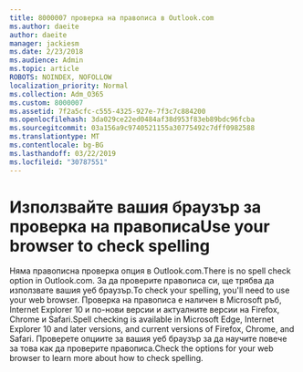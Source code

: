 ```yaml
---
title: 8000007 проверка на правописа в Outlook.com
ms.author: daeite
author: daeite
manager: jackiesm
ms.date: 2/23/2018
ms.audience: Admin
ms.topic: article
ROBOTS: NOINDEX, NOFOLLOW
localization_priority: Normal
ms.collection: Adm_O365
ms.custom: 8000007
ms.assetid: 7f2a5cfc-c555-4325-927e-7f3c7c884200
ms.openlocfilehash: 3da029ce22ed0484af38d953f83eb89bdc96fcba
ms.sourcegitcommit: 03a156a9c9740521155a30775492c7dff0982588
ms.translationtype: MT
ms.contentlocale: bg-BG
ms.lasthandoff: 03/22/2019
ms.locfileid: "30787551"
---
```

# <a name="use-your-browser-to-check-spelling"></a><span data-ttu-id="f8c5c-102">Използвайте вашия браузър за проверка на правописа</span><span class="sxs-lookup"><span data-stu-id="f8c5c-102">Use your browser to check spelling</span></span>

<span data-ttu-id="f8c5c-103">Няма правописна проверка опция в Outlook.com.</span><span class="sxs-lookup"><span data-stu-id="f8c5c-103">There is no spell check option in Outlook.com.</span></span> <span data-ttu-id="f8c5c-104">За да проверите правописа си, ще трябва да използвате вашия уеб браузър.</span><span class="sxs-lookup"><span data-stu-id="f8c5c-104">To check your spelling, you'll need to use your web browser.</span></span> <span data-ttu-id="f8c5c-105">Проверка на правописа е наличен в Microsoft ръб, Internet Explorer 10 и по-нови версии и актуалните версии на Firefox, Chrome и Safari.</span><span class="sxs-lookup"><span data-stu-id="f8c5c-105">Spell checking is available in Microsoft Edge, Internet Explorer 10 and later versions, and current versions of Firefox, Chrome, and Safari.</span></span> <span data-ttu-id="f8c5c-106">Проверете опциите за вашия уеб браузър за да научите повече за това как да проверите правописа.</span><span class="sxs-lookup"><span data-stu-id="f8c5c-106">Check the options for your web browser to learn more about how to check spelling.</span></span>
  

